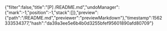 {"filter":false,"title":"[P] /README.md","undoManager":{"mark":-1,"position":-1,"stack":[]},"preview":{"path":"/README.md","previewer":"previewMarkdown"},"timestamp":1562333534377,"hash":"da39a3ee5e6b4b0d3255bfef95601890afd80709"}